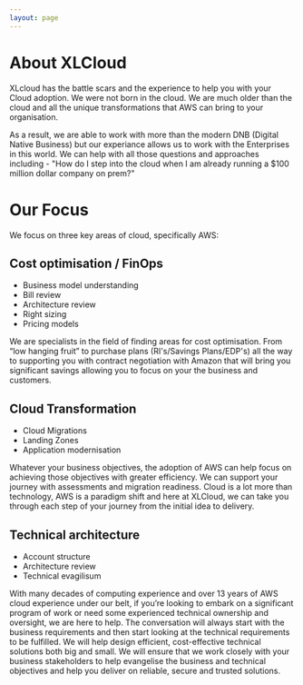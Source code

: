 ```yaml
---
layout: page
---
```


# About XLCloud

XLcloud has the battle scars and the experience to help you with your Cloud adoption. We were not born in the cloud. We are much older than the cloud and all the unique transformations that AWS can bring to your organisation. 

As a result, we are able to work with more than the modern DNB (Digital Native Business) but our experiance allows us to work with the Enterprises in this world. We can help with all those questions and approaches including - "How do I step into the cloud when I am already running a $100 million dollar company on prem?"

# Our Focus

We focus on three key areas of cloud, specifically AWS:

## Cost optimisation / FinOps 

* Business model understanding 
* Bill review
* Architecture review
* Right sizing
* Pricing models 

We are specialists in the field of finding areas for cost optimisation. From “low hanging fruit” to purchase plans (RI's/Savings Plans/EDP's) all the way to supporting you with contract negotiation with Amazon that will bring you significant savings allowing you to focus on your the business and customers. 

## Cloud Transformation

* Cloud Migrations
* Landing Zones
* Application modernisation

Whatever your business objectives, the adoption of AWS can help focus on achieving those objectives with greater efficiency. We can support your journey with assessments and migration readiness. Cloud is a lot more than technology, AWS is a paradigm shift and here at XLCloud, we can take you through each step of your journey from the initial idea to delivery. 

## Technical architecture 

* Account structure 
* Architecture review
* Technical evagilisum 

With many decades of computing experience and over 13 years of AWS cloud experience under our belt, if you’re looking to embark on a significant program of work or need some experienced technical ownership and oversight, we are here to help. The conversation will always start with the business requirements and then start looking at the technical requirements to be fulfilled. We will help design efficient, cost-effective technical solutions both big and small. We will ensure that we work closely with your business stakeholders to help evangelise the business and technical objectives and help you deliver on reliable, secure and trusted solutions. 
